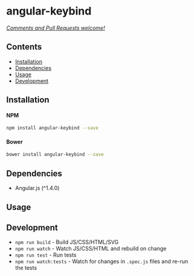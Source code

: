 # angular-keybind



_[Comments and Pull Requests welcome!][issues]_


## Contents

- [Installation](#installation)
- [Dependencies](#dependencies)
- [Usage](#usage)
- [Development](#development)



## Installation

#### NPM
```bash
npm install angular-keybind --save
```

#### Bower
```bash
bower install angular-keybind --save
```

## Dependencies

- Angular.js (^1.4.0)


## Usage




## Development

- `npm run build` - Build JS/CSS/HTML/SVG
- `npm run watch` - Watch JS/CSS/HTML and rebuild on change
- `npm run test` - Run tests
- `npm run watch:tests` - Watch for changes in `.spec.js` files and re-run the tests




[issues]: https://github.com/benjamincharity/angular-keybind/issues

